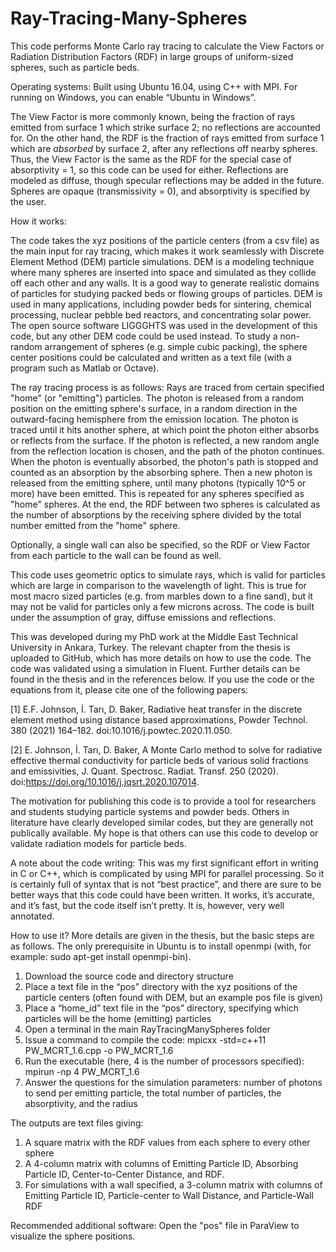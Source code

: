 # Ray-Tracing-Many-Spheres

This code performs Monte Carlo ray tracing to calculate the View Factors or Radiation Distribution Factors (RDF) in large groups of uniform-sized spheres, such as particle beds. 

Operating systems: Built using Ubuntu 16.04, using C++ with MPI. For running on Windows, you can enable “Ubuntu in Windows”. 

The View Factor is more commonly known, being the fraction of rays emitted from surface 1 which strike surface 2; no reflections are accounted for. On the other hand, the RDF is the fraction of rays emitted from surface 1 which are _absorbed_ by surface 2, after any reflections off nearby spheres. Thus, the View Factor is the same as the RDF for the special case of absorptivity = 1, so this code can be used for either. Reflections are modeled as diffuse, though specular reflections may be added in the future. Spheres are opaque (transmissivity = 0), and absorptivity is specified by the user.


How it works:

The code takes the xyz positions of the particle centers (from a csv file) as the main input for ray tracing, which makes it work seamlessly with Discrete Element Method (DEM) particle simulations. DEM is a modeling technique where many spheres are inserted into space and simulated as they collide off each other and any walls. It is a good way to generate realistic domains of particles for studying packed beds or flowing groups of particles. DEM is used in many applications, including powder beds for sintering, chemical processing, nuclear pebble bed reactors, and concentrating solar power. The open source software LIGGGHTS was used in the development of this code, but any other DEM code could be used instead. To study a non-random arrangement of spheres (e.g. simple cubic packing), the sphere center positions could be calculated and written as a text file (with a program such as Matlab or Octave). 

The ray tracing process is as follows: Rays are traced from certain specified "home" (or "emitting") particles. The photon is released from a random position on the emitting sphere's surface, in a random direction in the outward-facing hemisphere from the emission location. The photon is traced until it hits another sphere, at which point the photon either absorbs or reflects from the surface. If the photon is reflected, a new random angle from the reflection location is chosen, and the path of the photon continues. When the photon is eventually absorbed, the photon's path is stopped and counted as an absorption by the absorbing sphere. Then a new photon is released from the emitting sphere, until many photons (typically 10^5 or more) have been emitted. This is repeated for any spheres specified as "home" spheres. At the end, the RDF between two spheres is calculated as the number of absorptions by the receiving sphere divided by the total number emitted from the "home" sphere. 

Optionally, a single wall can also be specified, so the RDF or View Factor from each particle to the wall can be found as well. 

This code uses geometric optics to simulate rays, which is valid for particles which are large in comparison to the wavelength of light. This is true for most macro sized particles (e.g. from marbles down to a fine sand), but it may not be valid for particles only a few microns across. The code is built under the assumption of gray, diffuse emissions and reflections.

This was developed during my PhD work at the Middle East Technical University in Ankara, Turkey. The relevant chapter from the thesis is uploaded to GitHub, which has more details on how to use the code. The code was validated using a simulation in Fluent. Further details can be found in the thesis and in the references below. If you use the code or the equations from it, please cite one of the following papers:

[1] E.F. Johnson, İ. Tarı, D. Baker, Radiative heat transfer in the discrete element method using distance based approximations, Powder Technol. 380 (2021) 164–182. doi:10.1016/j.powtec.2020.11.050.

[2] E. Johnson, İ. Tarı, D. Baker, A Monte Carlo method to solve for radiative effective thermal conductivity for particle beds of various solid fractions and emissivities, J. Quant. Spectrosc. Radiat. Transf. 250 (2020). doi:https://doi.org/10.1016/j.jqsrt.2020.107014. 

The motivation for publishing this code is to provide a tool for researchers and students studying particle systems and powder beds. Others in literature have clearly developed similar codes, but they are generally not publically available. My hope is that others can use this code to develop or validate radiation models for particle beds. 

A note about the code writing: This was my first significant effort in writing in C or C++, which is complicated by using MPI for parallel processing. So it is certainly full of syntax that is not “best practice”, and there are sure to be better ways that this code could have been written. It works, it’s accurate, and it’s fast, but the code itself isn’t pretty. It is, however, very well annotated.

How to use it? 
More details are given in the thesis, but the basic steps are as follows. The only prerequisite in Ubuntu is to install openmpi (with, for example: sudo apt-get install openmpi-bin).
1)	Download the source code and directory structure
2)	Place a text file in the “pos” directory with the xyz positions of the particle centers (often found with DEM, but an example pos file is given)
3)	Place a “home_id” text file in the “pos” directory, specifying which particles will be the home (emitting) particles
4)	Open a terminal in the main RayTracingManySpheres folder
5)	Issue a command to compile the code: mpicxx -std=c++11 PW_MCRT_1.6.cpp -o PW_MCRT_1.6
6)	Run the executable (here, 4 is the number of processors specified): mpirun -np 4 PW_MCRT_1.6
7)	Answer the questions for the simulation parameters: number of photons to send per emitting particle, the total number of particles, the absorptivity, and the radius

The outputs are text files giving: 
1) A square matrix with the RDF values from each sphere to every other sphere
2) A 4-column matrix with columns of Emitting Particle ID, Absorbing Particle ID, Center-to-Center Distance, and RDF.
3) For simulations with a wall specified, a 3-column matrix with columns of Emitting Particle ID, Particle-center to Wall Distance, and Particle-Wall RDF

Recommended additional software: Open the "pos" file in ParaView to visualize the sphere positions. 
